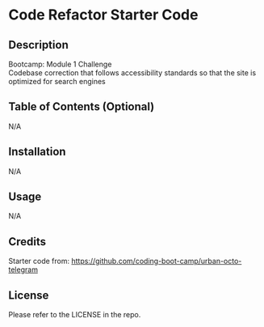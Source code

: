 # Code Refactor Starter Code

## Description

Bootcamp: Module 1 Challenge <br />
Codebase correction that follows accessibility standards so that the site is optimized for search engines

## Table of Contents (Optional)

N/A

## Installation

N/A

## Usage

N/A

## Credits

Starter code from: https://github.com/coding-boot-camp/urban-octo-telegram

## License

Please refer to the LICENSE in the repo.